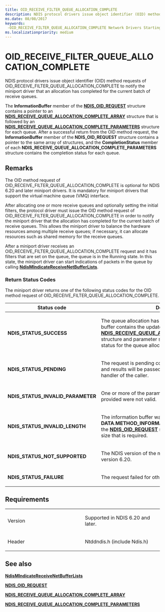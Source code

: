 ```yaml
---
title: OID_RECEIVE_FILTER_QUEUE_ALLOCATION_COMPLETE
description: NDIS protocol drivers issue object identifier (OID) method requests of OID_RECEIVE_FILTER_QUEUE_ALLOCATION_COMPLETE to notify the miniport driver that an allocation has completed for the current batch of receive queues.
ms.date: 08/08/2017
keywords: 
 -OID_RECEIVE_FILTER_QUEUE_ALLOCATION_COMPLETE Network Drivers Starting with Windows Vista
ms.localizationpriority: medium
---
```


# OID\_RECEIVE\_FILTER\_QUEUE\_ALLOCATION\_COMPLETE


NDIS protocol drivers issue object identifier (OID) method requests of OID\_RECEIVE\_FILTER\_QUEUE\_ALLOCATION\_COMPLETE to notify the miniport driver that an allocation has completed for the current batch of receive queues.

The **InformationBuffer** member of the [**NDIS\_OID\_REQUEST**](/windows-hardware/drivers/ddi/ndis/ns-ndis-_ndis_oid_request) structure contains a pointer to an [**NDIS\_RECEIVE\_QUEUE\_ALLOCATION\_COMPLETE\_ARRAY**](/windows-hardware/drivers/ddi/ntddndis/ns-ntddndis-_ndis_receive_queue_allocation_complete_array) structure that is followed by an [**NDIS\_RECEIVE\_QUEUE\_ALLOCATION\_COMPLETE\_PARAMETERS**](/windows-hardware/drivers/ddi/ntddndis/ns-ntddndis-_ndis_receive_queue_allocation_complete_parameters) structure for each queue. After a successful return from the OID method request, the **InformationBuffer** member of the **NDIS\_OID\_REQUEST** structure contains a pointer to the same array of structures, and the **CompletionStatus** member of each **NDIS\_RECEIVE\_QUEUE\_ALLOCATION\_COMPLETE\_PARAMETERS** structure contains the completion status for each queue.

Remarks
-------

The OID method request of OID\_RECEIVE\_FILTER\_QUEUE\_ALLOCATION\_COMPLETE is optional for NDIS 6.20 and later miniport drivers. It is mandatory for miniport drivers that support the virtual machine queue (VMQ) interface.

After allocating one or more receive queues and optionally setting the initial filters, the protocol driver must issue the OID method request of OID\_RECEIVE\_FILTER\_QUEUE\_ALLOCATION\_COMPLETE in order to notify the miniport driver that the allocation has completed for the current batch of receive queues. This allows the miniport driver to balance the hardware resources among multiple receive queues; if necessary, it can allocate resources such as shared memory for the receive queues.

After a miniport driver receives an OID\_RECEIVE\_FILTER\_QUEUE\_ALLOCATION\_COMPLETE request and it has filters that are set on the queue, the queue is in the Running state. In this state, the miniport driver can start indications of packets in the queue by calling [**NdisMIndicateReceiveNetBufferLists**](/windows-hardware/drivers/ddi/ndis/nf-ndis-ndismindicatereceivenetbufferlists).

### Return Status Codes

The miniport driver returns one of the following status codes for the OID method request of OID\_RECEIVE\_FILTER\_QUEUE\_ALLOCATION\_COMPLETE.

<table>
<colgroup>
<col width="50%" />
<col width="50%" />
</colgroup>
<thead>
<tr class="header">
<th>Status code</th>
<th>Description</th>
</tr>
</thead>
<tbody>
<tr class="odd">
<td><p><strong>NDIS_STATUS_SUCCESS</strong></p></td>
<td><p>The queue allocation has completed. The information buffer contains the updated <a href="/windows-hardware/drivers/ddi/ntddndis/ns-ntddndis-_ndis_receive_queue_allocation_complete_array" data-raw-source="[&lt;strong&gt;NDIS_RECEIVE_QUEUE_ALLOCATION_COMPLETE_ARRAY&lt;/strong&gt;](/windows-hardware/drivers/ddi/ntddndis/ns-ntddndis-_ndis_receive_queue_allocation_complete_array)"><strong>NDIS_RECEIVE_QUEUE_ALLOCATION_COMPLETE_ARRAY</strong></a> structure and parameter structures with the completion status for the queue allocation.</p></td>
</tr>
<tr class="even">
<td><p><strong>NDIS_STATUS_PENDING</strong></p></td>
<td><p>The request is pending completion. The final status code and results will be passed to the OID request completion handler of the caller.</p></td>
</tr>
<tr class="odd">
<td><p><strong>NDIS_STATUS_INVALID_PARAMETER</strong></p></td>
<td><p>One or more of the parameters that the overlying driver provided were not valid.</p></td>
</tr>
<tr class="even">
<td><p><strong>NDIS_STATUS_INVALID_LENGTH</strong></p></td>
<td><p>The information buffer was too short. NDIS set the <strong>DATA</strong>.<strong>METHOD_INFORMATION</strong>.<strong>BytesNeeded</strong> member in the <a href="/windows-hardware/drivers/ddi/ndis/ns-ndis-_ndis_oid_request" data-raw-source="[&lt;strong&gt;NDIS_OID_REQUEST&lt;/strong&gt;](/windows-hardware/drivers/ddi/ndis/ns-ndis-_ndis_oid_request)"><strong>NDIS_OID_REQUEST</strong></a> structure to the minimum buffer size that is required.</p></td>
</tr>
<tr class="odd">
<td><p><strong>NDIS_STATUS_NOT_SUPPORTED</strong></p></td>
<td><p>The NDIS version of the miniport driver is earlier than version 6.20.</p></td>
</tr>
<tr class="even">
<td><p><strong>NDIS_STATUS_FAILURE</strong></p></td>
<td><p>The request failed for other reasons.</p></td>
</tr>
</tbody>
</table>

 

Requirements
------------

<table>
<colgroup>
<col width="50%" />
<col width="50%" />
</colgroup>
<tbody>
<tr class="odd">
<td><p>Version</p></td>
<td><p>Supported in NDIS 6.20 and later.</p></td>
</tr>
<tr class="even">
<td><p>Header</p></td>
<td>Ntddndis.h (include Ndis.h)</td>
</tr>
</tbody>
</table>

## See also


[**NdisMIndicateReceiveNetBufferLists**](/windows-hardware/drivers/ddi/ndis/nf-ndis-ndismindicatereceivenetbufferlists)

[**NDIS\_OID\_REQUEST**](/windows-hardware/drivers/ddi/ndis/ns-ndis-_ndis_oid_request)

[**NDIS\_RECEIVE\_QUEUE\_ALLOCATION\_COMPLETE\_ARRAY**](/windows-hardware/drivers/ddi/ntddndis/ns-ntddndis-_ndis_receive_queue_allocation_complete_array)

[**NDIS\_RECEIVE\_QUEUE\_ALLOCATION\_COMPLETE\_PARAMETERS**](/windows-hardware/drivers/ddi/ntddndis/ns-ntddndis-_ndis_receive_queue_allocation_complete_parameters)


